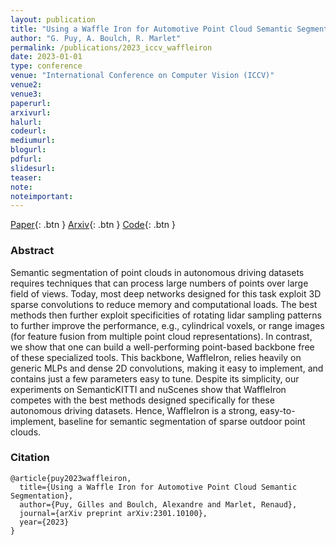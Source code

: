 ```yaml
---
layout: publication
title: "Using a Waffle Iron for Automotive Point Cloud Semantic Segmentation"
author: "G. Puy, A. Boulch, R. Marlet"
permalink: /publications/2023_iccv_waffleiron
date: 2023-01-01
type: conference
venue: "International Conference on Computer Vision (ICCV)"
venue2: 
venue3:
paperurl: 
arxivurl:
halurl: 
codeurl: 
mediumurl: 
blogurl: 
pdfurl: 
slidesurl: 
teaser:
note:
noteimportant: 
---
```


[Paper](https://openaccess.thecvf.com/content/ICCV2023/html/Puy_Using_a_Waffle_Iron_for_Automotive_Point_Cloud_Semantic_Segmentation_ICCV_2023_paper.html){: .btn }
[Arxiv](https://arxiv.org/abs/2301.10100){: .btn }
[Code](https://github.com/valeoai/WaffleIron){: .btn }

### Abstract

Semantic segmentation of point clouds in autonomous driving datasets requires techniques that can process large numbers of points over large field of views. Today, most deep networks designed for this task exploit 3D sparse convolutions to reduce memory and computational loads. The best methods then further exploit specificities of rotating lidar sampling patterns to further improve the performance, e.g., cylindrical voxels, or range images (for feature fusion from multiple point cloud representations). In contrast, we show that one can build a well-performing point-based backbone free of these specialized tools. This backbone, WaffleIron, relies heavily on generic MLPs and dense 2D convolutions, making it easy to implement, and contains just a few parameters easy to tune. Despite its simplicity, our experiments on SemanticKITTI and nuScenes show that WaffleIron competes with the best methods designed specifically for these autonomous driving datasets. Hence, WaffleIron is a strong, easy-to-implement, baseline for semantic segmentation of sparse outdoor point clouds.


### Citation


```
@article{puy2023waffleiron,
  title={Using a Waffle Iron for Automotive Point Cloud Semantic Segmentation},
  author={Puy, Gilles and Boulch, Alexandre and Marlet, Renaud},
  journal={arXiv preprint arXiv:2301.10100},
  year={2023}
}
```